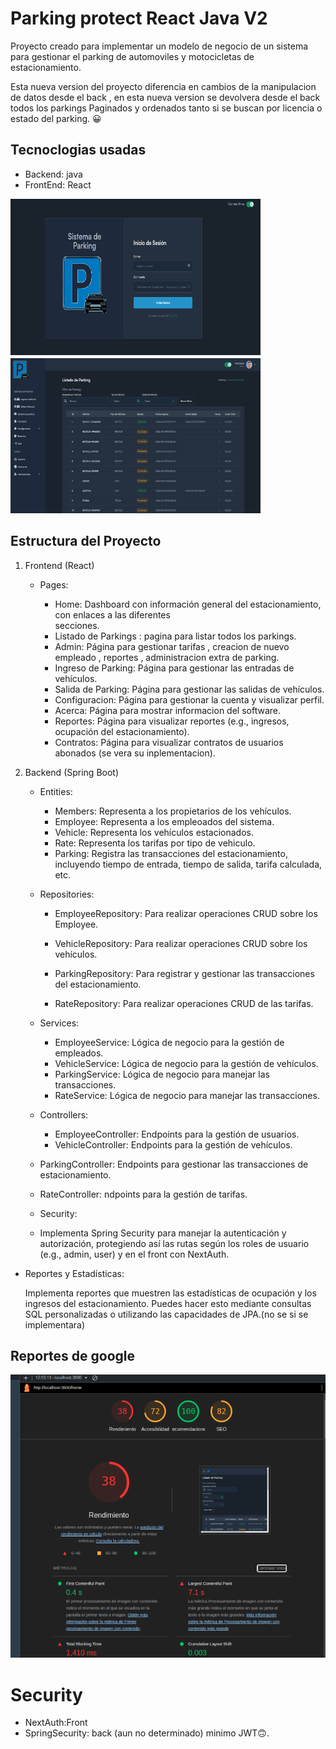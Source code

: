 # Parking protect React Java V2

Proyecto creado para implementar un modelo de negocio de un sistema para gestionar el parking de automoviles y motocicletas de estacionamiento.

Esta nueva version del proyecto diferencia en cambios de la manipulacion de datos desde el back , en esta nueva version se devolvera desde el back todos los parkings Paginados y ordenados tanto si se buscan por licencia o estado del parking. 😀

## Tecnoclogias usadas

- Backend: java
- FrontEnd: React

<div>

<img src="./imgOfreadme/login.png"
 alt="login" 
 width="400px" height="250px"
 />
<img src="./imgOfreadme/dashboard.png" alt="dash"
 width="400px" height="250px"
/>

</div>

## Estructura del Proyecto

1. Frontend (React)

   - Pages:

     - Home: Dashboard con información general del estacionamiento, con enlaces a las diferentes  
        secciones.
     - Listado de Parkings : pagina para listar todos los parkings.
     - Admin: Página para gestionar tarifas , creacion de nuevo empleado , reportes , administracion extra de parking.
     - Ingreso de Parking: Página para gestionar las entradas de vehículos.
     - Salida de Parking: Página para gestionar las salidas de vehículos.
     - Configuracion: Página para gestionar la cuenta y visualizar perfil.
     - Acerca: Página para mostrar informacion del software.
     - Reportes: Página para visualizar reportes (e.g., ingresos, ocupación del
       estacionamiento).
     - Contratos: Página para visualizar contratos de usuarios abonados (se vera su inplementacion).

2. Backend (Spring Boot)

   - Entities:

     - Members: Representa a los propietarios de los vehículos.
     - Employee: Representa a los empleoados del sistema.
     - Vehicle: Representa los vehículos estacionados.
     - Rate: Representa los tarifas por tipo de vehiculo.
     - Parking: Registra las transacciones del estacionamiento,
       incluyendo tiempo de entrada, tiempo de salida, tarifa calculada, etc.

   - Repositories:

     - EmployeeRepository: Para realizar operaciones CRUD sobre los Employee.
     - VehicleRepository: Para realizar operaciones CRUD sobre los vehículos.
     - ParkingRepository: Para registrar y gestionar las transacciones del
       estacionamiento.

     - RateRepository: Para realizar operaciones CRUD de las tarifas.

   - Services:

     - EmployeeService: Lógica de negocio para la gestión de empleados.
     - VehicleService: Lógica de negocio para la gestión de vehículos.
     - ParkingService: Lógica de negocio para manejar las transacciones.
     - RateService: Lógica de negocio para manejar las transacciones.

   - Controllers:

     - EmployeeController: Endpoints para la gestión de usuarios.
     - VehicleController: Endpoints para la gestión de vehículos.

   - ParkingController: Endpoints para gestionar las transacciones de  
     estacionamiento.
   - RateController: ndpoints para la gestión de tarifas.

   - Security:
   - Implementa Spring Security para manejar la autenticación y autorización, protegiendo
     así las rutas según los roles de usuario (e.g., admin, user) y en el front con NextAuth.

- Reportes y Estadísticas:

  Implementa reportes que muestren las estadísticas de ocupación y los ingresos del estacionamiento. Puedes hacer esto mediante consultas SQL personalizadas o utilizando las capacidades de JPA.(no se si se implementara)

## Reportes de google

![image](./imgOfreadme/reporte%20de%20rendimiento.png)

# Security

- NextAuth:Front
- SpringSecurity: back (aun no determinado) minimo JWT🙃.
